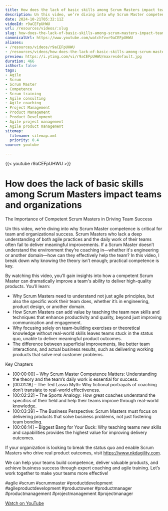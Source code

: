 ```yaml
---
title: How does the lack of basic skills among Scrum Masters impact teams and organizations
description: Un this video, we’re diving into why Scrum Master competence is critical for team and organizational success.
date: 2024-10-21T05:32:11Z
videoId: r9aCEFpUHWU
url: /resources/videos/:slug
slug: how-does-the-lack-of-basic-skills-among-scrum-masters-impact-teams-and-organizations
canonicalUrl: https://www.youtube.com/watch?v=r9aCEFpUHWU
aliases:
- /resources/videos/r9aCEFpUHWU
- /resources/videos/how-does-the-lack-of-basic-skills-among-scrum-masters-impact-teams-and-organizations
preview: https://i.ytimg.com/vi/r9aCEFpUHWU/maxresdefault.jpg
duration: 466
isShort: false
tags:
- Agile
- Scrum
- Scrum Master
- Competence
- Scrum training
- Agile consulting
- Agile coaching
- Project Management
- Product Management
- Product Development
- Agile project management
- Agile product management
sitemap:
  filename: sitemap.xml
  priority: 0.4
source: youtube

---
```


{{< youtube r9aCEFpUHWU >}}

# How does the lack of basic skills among Scrum Masters impact teams and organizations

The Importance of Competent Scrum Masters in Driving Team Success

Un this video, we’re diving into why Scrum Master competence is critical for team and organizational success. Scrum Masters who lack a deep understanding of both agile practices and the daily work of their teams often fail to deliver meaningful improvements. If a Scrum Master doesn’t understand the environment they’re coaching in—whether it's engineering or another domain—how can they effectively help the team? In this video, I break down why knowing the theory isn’t enough; practical competence is key.

By watching this video, you’ll gain insights into how a competent Scrum Master can dramatically improve a team's ability to deliver high-quality products. You’ll learn:  

- Why Scrum Masters need to understand not just agile principles, but also the specific work their team does, whether it’s in engineering, product design, or another domain.  
- How Scrum Masters can add value by teaching the team new skills and techniques that enhance productivity and quality, beyond just improving communication and engagement.  
- Why focusing solely on team-building exercises or theoretical knowledge without real-world skills leaves teams stuck in the status quo, unable to deliver meaningful product outcomes.  
- The difference between superficial improvements, like better team interactions, and actual business results, such as delivering working products that solve real customer problems.  

Key Chapters  
- [00:00:00] – Why Scrum Master Competence Matters: Understanding the theory and the team’s daily work is essential for success.  
- [00:01:18] – The Ted Lasso Myth: Why fictional portrayals of coaching don’t translate to real-world effectiveness.  
- [00:02:22] – The Sports Analogy: How great coaches understand the specifics of their field and help their teams improve through real-world knowledge.  
- [00:03:39] – The Business Perspective: Scrum Masters must focus on delivering products that solve business problems, not just fostering team bonding.  
- [00:06:14] – Biggest Bang for Your Buck: Why teaching teams new skills and capabilities provides the highest value for improving delivery outcomes.  


If your organization is looking to break the status quo and enable Scrum Masters who drive real product outcomes, visit https://www.nkdagility.com.

We can help your teams build competence, deliver valuable products, and achieve business success through expert coaching and agile training. Let’s work together to make your teams more effective!

#agile #scrum #scrummaster #productdevelopment #agileproductdevelopment #productowner #productmanager #productmanagement #projectmanagement #projectmanager

[Watch on YouTube](https://www.youtube.com/watch?v=r9aCEFpUHWU)
